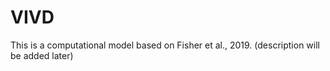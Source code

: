 # VIVD
This is a computational model based on Fisher et al., 2019. (description will be added later)
